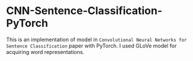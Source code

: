 # CNN-Sentence-Classification-PyTorch

This is an implementation of model in `Convolutional Neural Networks for Sentence Classification` paper with PyTorch. I used GLoVe model for acquiring word representations.
